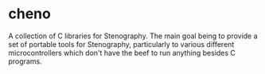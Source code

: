cheno
=====

A collection of C libraries for Stenography. The main goal being to provide a set of portable tools for Stenography, particularly to various different microcontrollers which don't have the beef to run anything besides C programs.
